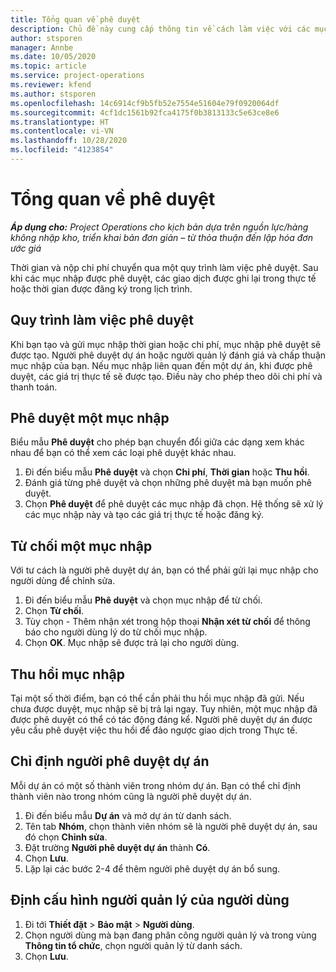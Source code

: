 ```yaml
---
title: Tổng quan về phê duyệt
description: Chủ đề này cung cấp thông tin về cách làm việc với các mục phê duyệt trong Project Operations.
author: stsporen
manager: Annbe
ms.date: 10/05/2020
ms.topic: article
ms.service: project-operations
ms.reviewer: kfend
ms.author: stsporen
ms.openlocfilehash: 14c6914cf9b5fb52e7554e51604e79f0920064df
ms.sourcegitcommit: 4cf1dc1561b92fca4175f0b3813133c5e63ce8e6
ms.translationtype: HT
ms.contentlocale: vi-VN
ms.lasthandoff: 10/28/2020
ms.locfileid: "4123854"
---
```

# <a name="approvals-overview"></a>Tổng quan về phê duyệt

_**Áp dụng cho:** Project Operations cho kịch bản dựa trên nguồn lực/hàng không nhập kho, triển khai bản đơn giản – từ thỏa thuận đến lập hóa đơn ước giá_

Thời gian và nộp chi phí chuyển qua một quy trình làm việc phê duyệt. Sau khi các mục nhập được phê duyệt, các giao dịch được ghi lại trong thực tế hoặc thời gian được đăng ký trong lịch trình.

## <a name="approvals-workflow"></a>Quy trình làm việc phê duyệt
Khi bạn tạo và gửi mục nhập thời gian hoặc chi phí, mục nhập phê duyệt sẽ được tạo. Người phê duyệt dự án hoặc người quản lý đánh giá và chấp thuận mục nhập của bạn. Nếu mục nhập liên quan đến một dự án, khi được phê duyệt, các giá trị thực tế sẽ được tạo. Điều này cho phép theo dõi chi phí và thanh toán. 

## <a name="approve-an-entry"></a>Phê duyệt một mục nhập
Biểu mẫu **Phê duyệt** cho phép bạn chuyển đổi giữa các dạng xem khác nhau để bạn có thể xem các loại phê duyệt khác nhau.
  
1. Đi đến biểu mẫu **Phê duyệt** và chọn **Chi phí**, **Thời gian** hoặc **Thu hồi**.
2. Đánh giá từng phê duyệt và chọn những phê duyệt mà bạn muốn phê duyệt.
3. Chọn **Phê duyệt** để phê duyệt các mục nhập đã chọn.
Hệ thống sẽ xử lý các mục nhập này và tạo các giá trị thực tế hoặc đăng ký.

## <a name="reject-an-entry"></a>Từ chối một mục nhập
Với tư cách là người phê duyệt dự án, bạn có thể phải gửi lại mục nhập cho người dùng để chỉnh sửa.
  
1. Đi đến biểu mẫu **Phê duyệt** và chọn mục nhập để từ chối. 
2. Chọn **Từ chối**.
3. Tùy chọn - Thêm nhận xét trong hộp thoại **Nhận xét từ chối** để thông báo cho người dùng lý do từ chối mục nhập.
4. Chọn **OK**. Mục nhập sẽ được trả lại cho người dùng.
  
## <a name="recall-entries"></a>Thu hồi mục nhập
Tại một số thời điểm, bạn có thể cần phải thu hồi mục nhập đã gửi. Nếu chưa được duyệt, mục nhập sẽ bị trả lại ngay. Tuy nhiên, một mục nhập đã được phê duyệt có thể có tác động đáng kể. Người phê duyệt dự án được yêu cầu phê duyệt việc thu hồi để đảo ngược giao dịch trong Thực tế.

## <a name="specify-project-approvers"></a>Chỉ định người phê duyệt dự án
Mỗi dự án có một số thành viên trong nhóm dự án. Bạn có thể chỉ định thành viên nào trong nhóm cũng là người phê duyệt dự án.

1. Đi đến biểu mẫu **Dự án** và mở dự án từ danh sách.
2. Tên tab **Nhóm**, chọn thành viên nhóm sẽ là người phê duyệt dự án, sau đó chọn **Chỉnh sửa**.
3. Đặt trường **Người phê duyệt dự án** thành **Có**.
4. Chọn **Lưu**.
5. Lặp lại các bước 2-4 để thêm người phê duyệt dự án bổ sung.

## <a name="configure-the-users-manager"></a>Định cấu hình người quản lý của người dùng

1. Đi tới **Thiết đặt** > **Bảo mật** > **Người dùng**.
2. Chọn người dùng mà bạn đang phân công người quản lý và trong vùng **Thông tin tổ chức**, chọn người quản lý từ danh sách. 
3. Chọn **Lưu**.


